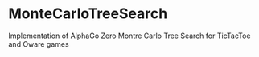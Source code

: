 # MonteCarloTreeSearch
Implementation of AlphaGo Zero Montre Carlo Tree Search for TicTacToe and Oware games
